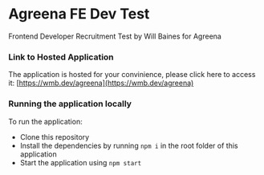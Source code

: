 # Agreena FE Dev Test

Frontend Developer Recruitment Test by Will Baines for Agreena

### Link to Hosted Application

The application is hosted for your convinience, please click here to access it: [https://wmb.dev/agreena](https://wmb.dev/agreena)

### Running the application locally

To run the application:

- Clone this repository
- Install the dependencies by running `npm i` in the root folder of this application
- Start the application using `npm start`
